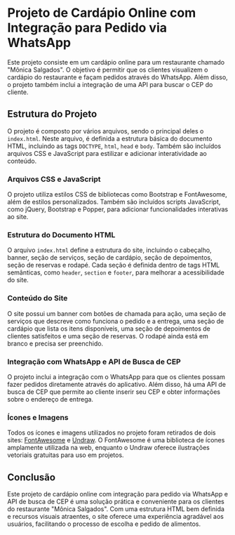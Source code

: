 # Projeto de Cardápio Online com Integração para Pedido via WhatsApp

Este projeto consiste em um cardápio online para um restaurante chamado "Mônica Salgados". O objetivo é permitir que os clientes visualizem o cardápio do restaurante e façam pedidos através do WhatsApp. Além disso, o projeto também inclui a integração de uma API para buscar o CEP do cliente.

## Estrutura do Projeto

O projeto é composto por vários arquivos, sendo o principal deles o `index.html`. Neste arquivo, é definida a estrutura básica do documento HTML, incluindo as tags `DOCTYPE`, `html`, `head` e `body`. Também são incluídos arquivos CSS e JavaScript para estilizar e adicionar interatividade ao conteúdo.

### Arquivos CSS e JavaScript

O projeto utiliza estilos CSS de bibliotecas como Bootstrap e FontAwesome, além de estilos personalizados. Também são incluídos scripts JavaScript, como jQuery, Bootstrap e Popper, para adicionar funcionalidades interativas ao site.

### Estrutura do Documento HTML

O arquivo `index.html` define a estrutura do site, incluindo o cabeçalho, banner, seção de serviços, seção de cardápio, seção de depoimentos, seção de reservas e rodapé. Cada seção é definida dentro de tags HTML semânticas, como `header`, `section` e `footer`, para melhorar a acessibilidade do site.

### Conteúdo do Site

O site possui um banner com botões de chamada para ação, uma seção de serviços que descreve como funciona o pedido e a entrega, uma seção de cardápio que lista os itens disponíveis, uma seção de depoimentos de clientes satisfeitos e uma seção de reservas. O rodapé ainda está em branco e precisa ser preenchido.

### Integração com WhatsApp e API de Busca de CEP

O projeto inclui a integração com o WhatsApp para que os clientes possam fazer pedidos diretamente através do aplicativo. Além disso, há uma API de busca de CEP que permite ao cliente inserir seu CEP e obter informações sobre o endereço de entrega.

### Ícones e Imagens

Todos os ícones e imagens utilizados no projeto foram retirados de dois sites: [FontAwesome](https://fontawesome.com/v5/search) e [Undraw](https://undraw.co/search). O FontAwesome é uma biblioteca de ícones amplamente utilizada na web, enquanto o Undraw oferece ilustrações vetoriais gratuitas para uso em projetos.

## Conclusão

Este projeto de cardápio online com integração para pedido via WhatsApp e API de busca de CEP é uma solução prática e conveniente para os clientes do restaurante "Mônica Salgados". Com uma estrutura HTML bem definida e recursos visuais atraentes, o site oferece uma experiência agradável aos usuários, facilitando o processo de escolha e pedido de alimentos.